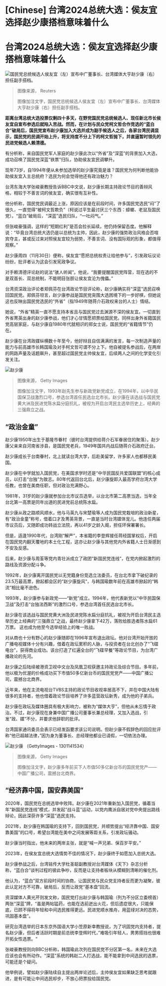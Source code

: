 # [Chinese] 台湾2024总统大选：侯友宜选择赵少康搭档意味着什么

#  台湾2024总统大选：侯友宜选择赵少康搭档意味着什么


![国民党总统候选人侯友宜（左）宣布中广董事长、台湾媒体大亨赵少康（右）担任副手搭档。](_131894966_houyuih_chao_reuters.jpg)

> 图像来源，  Reuters
>
> 图像加注文字，国民党总统候选人侯友宜（左）宣布中广董事长、台湾媒体大亨赵少康（右）担任副手搭档。

**距离台湾总统大选投票仅剩四十多天，在野党国民党总统候选人、现任新北市长侯友宜自宣布参选后就陷入苦战。然而，在计划与民众党柯文哲合作竞选的“蓝白合”破局后，国民党宣布赵少康加入大选并成为副手候选人之后，各家台湾民调显示，国民党的民调开始上升，将支持度不分上下的柯文哲抛下，并直逼暂时领先的民进党候选人赖清德。**

有分析称，来自国民党军人家庭的赵少康此次以“外省”及“深蓝”的背景加入大选，成功召唤了国民党深蓝“铁票”归队，协助侯友宜民调攀升。

现年73岁，自1994年便从未参加选举的赵少康究竟是谁？国民党为何判断他能协助侯友宜入主总统府？选民为何会觉得他还有政治魅力？

台湾东海大学张峻豪教授告诉BBC中文说，赵少康长期主持政论节目的善辩风格，相较于不善言词的侯友宜，确实很有互补性。

他分析称，国民党民调最近上涨，原因应该是在前段时间，许多国民党选民“闷”了很久，一直觉得“被柯文哲欺负”（柯说过平生最讨厌三个东西：蟑螂、老鼠及国民党）。“蓝白”破局后，“深蓝”选民归队，“一吐闷气。”


但张峻豪强调，这样的“短期红利”是否会拉长延续，他仍持保留态度。他解释说：“毕竟台湾总统大选仍是以总统为主帅，因此，赵少康的强势政治风格会否喧宾夺主，甚或反过来对照侯友宜较为弱势，不善言词、没有国际观的形象，都值得观察。”

赵少康周四（11月30日）便称，侯友宜“愿把总统权责让给他参与”，引发政坛议论纷纷，批评者认为这会引发宪政争议。

对手赖清德评论赵的说法“骇人听闻”。他说，“我要提醒国民党阵营，现在选的不是双首长、双总统制，不能明目张胆让侯友宜沦为傀儡。”

台湾资深政治评论者郑佩芬在台湾政论节目评论称，赵少康确实将“深蓝”选民召唤回国民党。郑佩芬坦言，赵少康参战是国民党突围大选困境下的一步好棋，但她说这也反映出国民党选民的“外省”（指1949年随蒋介石政权来台的人士）情结。

她说，“外省”精英一直不愿支持本省且与国民党过去渊源不深的侯友宜。一切直到外省菁英出身的赵少康参战，他们才心甘情愿把票给国民党。同样出身外省籍国民党高层家庭，与赵少康自1980年代就相识的郑女士说，国民党的“省籍情节”仍在。

赵少康在台湾政媒纵横数十年至今，他好辩且自信满满的发言，每一次制造声量的能力与前高雄市长韩国瑜及对手柯文哲可谓不分上下。他自被提名参战后，在两岸的网路声量及话题飙升，甚至超过国民党主帅侯友宜，后续两人之间的化学变化引发关注。

![赵少康](_131894969_gettyimages-51967224-1.jpg)

> 图像来源，  Getty Images
>
> 图像加注文字，1993年赵先生参与新政党新党成立，在1994年，以中华民国保卫战激烈口号，参选台湾首任民选台北市长。赵少康在该选战与国民党黄大洲及民进党陈水扁分庭抗礼，被视为开启台湾民主选举历史上，经典的三强鼎立之战。

##  “政治金童”

赵少康1950年出生于基隆市眷村（彼时台湾提供给蒋介石军眷居住的聚落）。赵少康父亲来自河南省涉县，是国民党老兵，1949年国共内战后随蒋介石政府迁台。

赵少康成长于台南眷村，北上就读台湾大学，后赴美留学，许多家人也都移民美国。

赵少康在中学就加入国民党，在美国求学时还是“中华民国反共爱国联盟”的核心成员，以打击“台独”为致志。80年代返回台北后，赵少康旋即入最高学府台湾大学任教，也曾在美商任职，但对政治充满野心。

1981年，31岁的赵少康就参加台北市议员选举，以台北市第二高票当选，当年全台北第一高票是同年出道的民进党前总统陈水扁。

赵少康从政之路顺风顺水，他与马英九与宋楚瑜等人成为国民党栽培的政治新星，有“政治金童”称号，借着口才及菁英背景，一直是当时台湾媒体宠儿。他连任两届市议员后，又随即成功转战立法院，再以41岁之龄入阁，担任环保署署长。

但是，适逢1990年代，台湾刚“解严”，本省籍的李登辉接任蒋经国掌权后，开启在国民党内翻天覆地的本土化工程，这亦让赵少康与其他党内外省籍人士日渐感到不安及反感。

后来，赵少康与周荃等党内青壮派成立了政团“新国民党连线”，在党内掀起激烈的路线及资源分配斗争。


1992年，赵少康离开国民党以无党籍身份竞选立法委员，在台北市拿下破纪录的23.5万最高票，掀起都会区的“赵少康旋风”，与韩国瑜数年前在高雄市掀起的“韩流”相比毫不逊色。

1993年，赵少康参与新政党——“新党”成立。1994年，他代表新党以“中华民国保卫战”及打击“台独法西斯”的激烈口号，参选台湾首任民选台北市长。

赵少康在该选战与国民党黄大洲及民进党陈水扁分庭抗礼，被视为开启台湾民主选举历史上经典的“三强鼎立”之战，最终赵少康拿下42万，落败给胜选者陈水扁61万票。 这也成为他至今选举经验上的唯一败战。

对从商也十分有野心的赵少康随即在1996年宣布退出政坛。他对台湾开始开放的广播电视媒体十分有兴趣，借着在政坛累积的人脉，与投资者在台北创办了“飞碟电台”，获得商业成功。该台打造了红遍全台的“飞碟早餐”等政论节目，为台湾广播政论的先河。

赵少康之后陆续被港资卫视中文台及凤凰卫视获邀主持政论及综合节目。多年前，他以极为优渥的价格成功买下市值50多亿新台币的国民党党产——中国广播公司，震撼台北商界。

近年来，他在主流电视台TVBS主持的政论节目收视率居高不下，并在中国大陆有很多的支持者，他也借着政论节目培养了许多蓝营政坛新秀，成为他的子弟兵。

赵少康在政坛及媒体圈具有极大影响力，被称为“媒体大亨”，但他从未忘情于政治。不过，赵少康现在身兼中国广播公司董事长兼总经理，又加入选战，引发“政、媒”不分，并要求他辞职的批评。

台湾国家通讯委员会表示已经发函要求该公司说明。但赵少康不假辞色的回应批评称“他已超越法律，”因为身为董事长、总经理他都业已请假，一切依法办理。

![赵少康 （GettyImages - 1301141534）](_116912871_gettyimages-1301141534.jpg)

> 图像来源，  Getty Images
>
> 图像加注文字，赵少康多年前买下人市值50多亿新台币的国民党党产——中国广播公司，震撼台北商界。

##  “经济靠中国，国安靠美国”

2020年，国民党在总统选举中败阵。赵少康在2021年重新加入国民党，循着当年“新国民党连线”模式，并发起“战斗蓝”运动，以党内鹰派自居对党中央提出路线辩论，因此深获许多“深蓝”选民支持。

2021年，赵少康在韩国瑜的支持下，回到国民党，并顺势提出“经济靠中国、国安靠美国”的口号，希望台湾能在美中之间发展等距关系，引发政坛骚动。

赵少康当时指出，他未来的两岸主张，就是“喊一声兄弟、保百岁平安。”

2023年，在侯友宜总统大选情势不佳的情况下，赵少康终于如愿加入总统大选。

赵少康参战之后，台湾铭传大学杜圣聪副教授对台湾媒体《天下》杂志分析称，“蓝白合”谈判过程的彼此争吵，反而是让支持者板块从模糊到清晰的催化剂。

他认为，“蓝白”双方前段时间的协商，让国民党与民众党支持者反而更为凝聚，彼此认定对方不可靠，破局后，反而让政党“基本盘”回流。


资深媒体人黄光芹则发文称，国民党打出赵少康与韩国瑜（列为不分区立委榜首）两张“深蓝”牌，“虽是两帖猛药，也能在选前迸出火花，但后遗症很大，只能保底，已顾不得将年轻和中间选民推得更远。民进党顺水推舟，用蓝绿对决的态势，巩固基本盘”。

研究台湾选举的日本东京外国语大学小笠原新幸教授说，为了巩固党内支持者，提名赵少康，但后者活跃时期是前总统李登辉时代，”难吸引年轻人，男男搭挡也很难开拓女性选票。“

张峻豪教授则向BBC分析称，韩国瑜此次列在国民党不分区第一名，未来在大选应该也会有所动作。“深蓝”系统的韩赵二人打选战，能不能拿到中间选民的选票，可能还是个疑问。

他举例说，譬如赵少康陆续自主提出两岸论述后，主帅侯友宜如果缺乏思考就跟进，是有可能让中间选民却步，不放心把票投给国民党。


